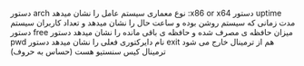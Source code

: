 دستور arch نوع معماری سیستم عامل را نشان میدهد :x86 or x64
دستور uptime مدت زمانی که سیستم روشن بوده و ساعت حال را نشان میدهد و تعداد کاربران سیستم
دستور free میزان حافظه ی مصرف شده و حافظه ی باقی مانده را نشان میدهد
دستور pwd نام دایرکتوری فعلی را نشان میدهد
دستور exit هم از ترمینال خارج می شود
ترمینال کیس سنستیو هست (حساس به حروف)
